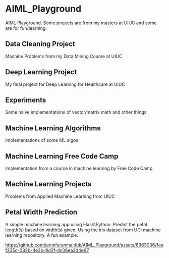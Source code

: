 # AIML_Playground
AIML Playground. Some projects are from my masters at UIUC and some are for fun/learning.

## Data Cleaning Project
Machine Problems from my Data Mining Course at UIUC

## Deep Learning Project
My final project for Deep Learning for Healthcare at UIUC

## Experiments
Some naive implementations of vector/matrix math and other things

## Machine Learning Algorithms
Implementations of some ML algos

## Machine Learning Free Code Camp
Implementation from a course in machine learning by Free Code Camp

## Machine Learning Projects
Problems from Applied Machine Learning from UIUC

## Petal Width Prediction
A simple machine learning app using Flask\Python. Predict the petal length(s) based on width(s) given. Using the iris dataset from UCI machine learning repository. A fun example.

https://github.com/jenniferamhajduk/AIML_Playground/assets/8963036/1eaf235c-082b-4e3b-9d3f-dc06ea2d4e67

